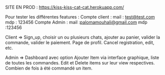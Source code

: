 SITE EN PROD :
	https://kiss-kiss-cat-cat.herokuapp.com/
	
Pour tester les différentes features :
	Compte client :
		mail : test@test.com
		mdp : 123456
	Compte Admin : 
		mail :palomamouhali@gmail.com
		mdp :123456

Client => Sign_up, choisir un ou plusieurs chats, ajouter au panier, valider la commande, valider le paiement. Page de profil. Cancel registration, edit, etc.

Admin => Dashboard avec option Ajouter Item via interface graphique, liste de toutes les commandes. Edit et Delete items sur leur view respectives. Combien de fois à été commandé un item.